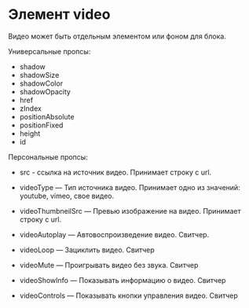 # Элемент video
Видео может быть отдельным элементом или фоном для блока.

Универсальные пропсы:
- shadow
- shadowSize
- shadowColor
- shadowOpacity
- href
- zIndex
- positionAbsolute
- positionFixed
- height
- id

Персональные пропсы:
- src - ссылка на источник видео. Принимает строку с url.

- videoType — Тип источника видео. Принимает одно из значений: youtube, vimeo, свое видео.

- videoThumbneilSrc — Превью изображение на видео. Принимает строку с url.

- videoAutoplay — Автовоспроизведение видео. Свитчер. 

- videoLoop — Зациклить видео. Свитчер

- videoMute — Проигрывать видео без звука. Свитчер

- videoShowInfo — Показывать информацию о видео. Свитчер

- videoControls — Показывать кнопки управления видео. Свитчер